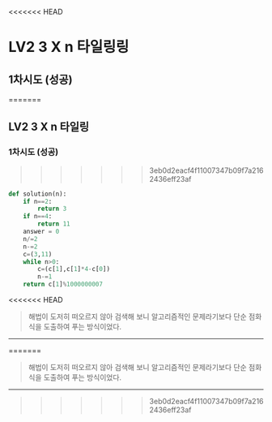 <<<<<<< HEAD
# LV2 3 X n 타일링링

## 1차시도 (성공)
=======
## LV2 3 X n 타일링

### 1차시도 (성공)
>>>>>>> 3eb0d2eacf4f11007347b09f7a2162436eff23af
```python
def solution(n):
    if n==2:
        return 3
    if n==4:
        return 11
    answer = 0
    n/=2
    n-=2
    c=(3,11)
    while n>0:
        c=(c[1],c[1]*4-c[0])
        n-=1
    return c[1]%1000000007
```
<<<<<<< HEAD
>해법이 도저히 떠오르지 않아 검색해 보니 알고리즘적인 문제라기보다 단순 점화식을 도출하여 푸는 방식이었다.
---
=======
>해법이 도저히 떠오르지 않아 검색해 보니 알고리즘적인 문제라기보다
단순 점화식을 도출하여 푸는 방식이었다.

---
>>>>>>> 3eb0d2eacf4f11007347b09f7a2162436eff23af
